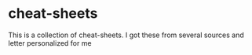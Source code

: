 # cheat-sheets
This is a collection of cheat-sheets. I got these from several sources and letter personalized for me
